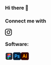 ### Hi there 👋

<!--
**harishkumarshet/harishkumarshet** is a ✨ _special_ ✨ repository because its `README.md` (this file) appears on your GitHub profile.

Here are some ideas to get you started:

- 🔭 I’m currently working on ...
- 🌱 I’m currently learning ...
- 👯 I’m looking to collaborate on ...
- 🤔 I’m looking for help with ...
- 💬 Ask me about ...
- 📫 How to reach me: ...
- 😄 Pronouns: ...
- ⚡ Fun fact: ...
-->

 ### Connect me with
[<img align="left" alt="https://www.instagram.com/kochiboy/" width="22px" src="https://github.com/evolvingkid/evolvingkid/blob/master/87390.png" />][website]
<br/>

### Software:
[<img align="left" alt="Visual Studio Code" width="26px" src="https://github.com/harishkumarshet/harishkumarshet/blob/master/figma.png" />][harishkumarshet]
[<img align="left" alt="Visual Studio Code" width="26px" src="https://github.com/harishkumarshet/harishkumarshet/blob/master/Photoshop.png" />][harishkumarshet]
[<img align="left" alt="Visual Studio Code" width="26px" src="https://github.com/harishkumarshet/harishkumarshet/blob/master/Adobe%20Illustrator.png" />][harishkumarshet]

<br/>
<br/>
<br/>



[website]: https://www.instagram.com/kochiboy/
[harishkumarshet]: https://github.com/harishkumarshet
